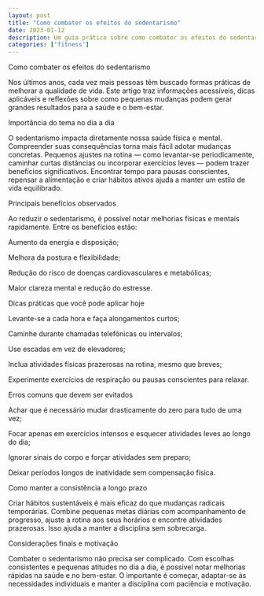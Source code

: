 ```yaml
---
layout: post
title: "Como combater os efeitos do sedentarismo"
date: 2023-01-12
description: Um guia prático sobre como combater os efeitos do sedentarismo, com dicas acessíveis para o dia a dia.
categories: ['fitness']
---
```


Como combater os efeitos do sedentarismo

Nos últimos anos, cada vez mais pessoas têm buscado formas práticas de melhorar a qualidade de vida. Este artigo traz informações acessíveis, dicas aplicáveis e reflexões sobre como pequenas mudanças podem gerar grandes resultados para a saúde e o bem-estar.

Importância do tema no dia a dia

O sedentarismo impacta diretamente nossa saúde física e mental. Compreender suas consequências torna mais fácil adotar mudanças concretas. Pequenos ajustes na rotina — como levantar-se periodicamente, caminhar curtas distâncias ou incorporar exercícios leves — podem trazer benefícios significativos. Encontrar tempo para pausas conscientes, repensar a alimentação e criar hábitos ativos ajuda a manter um estilo de vida equilibrado.

Principais benefícios observados

Ao reduzir o sedentarismo, é possível notar melhorias físicas e mentais rapidamente. Entre os benefícios estão:

Aumento da energia e disposição;

Melhora da postura e flexibilidade;

Redução do risco de doenças cardiovasculares e metabólicas;

Maior clareza mental e redução do estresse.

Dicas práticas que você pode aplicar hoje

Levante-se a cada hora e faça alongamentos curtos;

Caminhe durante chamadas telefônicas ou intervalos;

Use escadas em vez de elevadores;

Inclua atividades físicas prazerosas na rotina, mesmo que breves;

Experimente exercícios de respiração ou pausas conscientes para relaxar.

Erros comuns que devem ser evitados

Achar que é necessário mudar drasticamente do zero para tudo de uma vez;

Focar apenas em exercícios intensos e esquecer atividades leves ao longo do dia;

Ignorar sinais do corpo e forçar atividades sem preparo;

Deixar períodos longos de inatividade sem compensação física.

Como manter a consistência a longo prazo

Criar hábitos sustentáveis é mais eficaz do que mudanças radicais temporárias. Combine pequenas metas diárias com acompanhamento de progresso, ajuste a rotina aos seus horários e encontre atividades prazerosas. Isso ajuda a manter a disciplina sem sobrecarga.

Considerações finais e motivação

Combater o sedentarismo não precisa ser complicado. Com escolhas consistentes e pequenas atitudes no dia a dia, é possível notar melhorias rápidas na saúde e no bem-estar. O importante é começar, adaptar-se às necessidades individuais e manter a disciplina com paciência e motivação.
